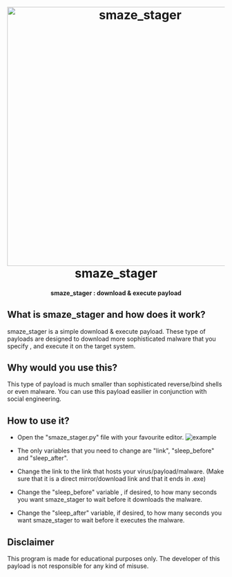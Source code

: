 <h1 align="center">
  <br>
  <a href="https://github.com/falkensmz"><img src="https://i.ibb.co/NZbmyMk/smaze-stager.jpg" width=600 weigth=500 alt="smaze_stager"></a>
  <br>
  smaze_stager
  <br>
</h1>

<h4 align="center">smaze_stager : download & execute payload</h4>

## What is smaze_stager and how does it work?

smaze_stager is a simple download & execute payload. These type of payloads are designed to download more sophisticated malware that you specify , and execute it on the target system.

## Why would you use this?

This type of payload is much smaller than sophisticated reverse/bind shells or even malware. You can use this payload easilier in conjunction with social engineering. 

## How to use it?

 - Open the "smaze_stager.py" file with your favourite editor.
 ![example](https://user-images.githubusercontent.com/83426553/163732278-cc4efe4c-0542-44bb-99eb-18a9e1cc8928.PNG)
 
 - The only variables that you need to change are "link", "sleep_before" and "sleep_after".
 - Change the link to the link that hosts your virus/payload/malware. (Make sure that it is a direct mirror/download link and that it ends in .exe)
 - Change the "sleep_before" variable , if desired, to how many seconds you want smaze_stager to wait before it downloads the malware.
 - Change the "sleep_after" variable, if desired, to how many seconds you want smaze_stager to wait before it executes the malware.

## Disclaimer 

This program is made for educational purposes only. The developer of this payload is not responsible for any kind of misuse.
